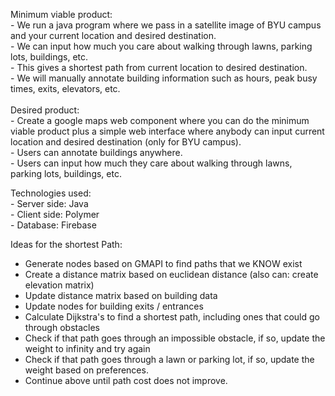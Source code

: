 Minimum viable product:<br>
    - We run a java program where we pass in a satellite image of BYU campus and your current location and desired destination.<br>
    - We can input how much you care about walking through lawns, parking lots, buildings, etc.<br>
    - This gives a shortest path from current location to desired destination.<br>
    - We will manually annotate building information such as hours, peak busy times, exits, elevators, etc.<br>
<br>
Desired product:<br>
    - Create a google maps web component where you can do the minimum viable product plus a simple web interface where 
    anybody can input current location and desired destination (only for BYU campus).<br>
    - Users can annotate buildings anywhere.<br>
    - Users can input how much they care about walking through lawns, parking lots, buildings, etc.<br>


Technologies used:<br>
    - Server side: Java<br>
    - Client side: Polymer<br>
    - Database: Firebase<br>
    
    
    
    
Ideas for the shortest Path:
* Generate nodes based on GMAPI to find paths that we KNOW exist
* Create a distance matrix based on euclidean distance (also can: create elevation matrix)
* Update distance matrix based on building data
* Update nodes for building exits / entrances
* Calculate Dijkstra's to find a shortest path, including ones that could go through obstacles
* Check if that path goes through an impossible obstacle, if so, update the weight to infinity and try again
* Check if that path goes through a lawn or parking lot, if so, update the weight based on preferences.
* Continue above until path cost does not improve.

